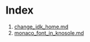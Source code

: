 # Index

1. [change_jdk_home.md](change_jdk_home.md)
2. [monaco_font_in_knosole.md](monaco_font_in_konsole.md)

